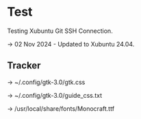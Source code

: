 # Test

Testing Xubuntu Git SSH Connection.

-> 02 Nov 2024 - Updated to Xubuntu 24.04.

## Tracker

-> ~/.config/gtk-3.0/gtk.css

-> ~/.config/gtk-3.0/guide_css.txt

-> /usr/local/share/fonts/Monocraft.ttf
